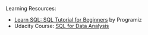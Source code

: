 
Learning Resources: 
 - [Learn SQL: SQL Tutorial for Beginners](https://www.programiz.com/sql/online-compiler/) by Programiz
 - Udacity Course: [SQL for Data Analysis](https://learn.udacity.com/courses/ud198)

